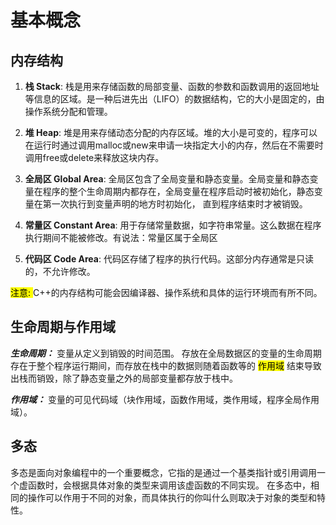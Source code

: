 # 基本概念

## 内存结构
1. **栈 Stack**: 栈是用来存储函数的局部变量、函数的参数和函数调用的返回地址等信息的区域。是一种后进先出（LIFO）的数据结构，它的大小是固定的，由操作系统分配和管理。

2. **堆 Heap**: 堆是用来存储动态分配的内存区域。堆的大小是可变的，程序可以在运行时通过调用malloc或new来申请一块指定大小的内存，然后在不需要时调用free或delete来释放这块内存。

3. **全局区 Global Area**: 全局区包含了全局变量和静态变量。全局变量和静态变量在程序的整个生命周期内都存在，全局变量在程序启动时被初始化，静态变量在第一次执行到变量声明的地方时初始化，
直到程序结束时才被销毁。

4. **常量区 Constant Area**: 用于存储常量数据，如字符串常量。这么数据在程序执行期间不能被修改。有说法：常量区属于全局区
5. **代码区 Code Area**: 代码区存储了程序的执行代码。这部分内存通常是只读的，不允许修改。

<mark>注意: </mark> C++的内存结构可能会因编译器、操作系统和具体的运行环境而有所不同。


## 生命周期与作用域

***生命周期：*** 变量从定义到销毁的时间范围。
存放在全局数据区的变量的生命周期存在于整个程序运行期间，而存放在栈中的数据则随着函数等的
 <mark>作用域</mark> 结束导致出栈而销毁，除了静态变量之外的局部变量都存放于栈中。

***作用域：*** 变量的可见代码域（块作用域，函数作用域，类作用域，程序全局作用域）。


## 多态
多态是面向对象编程中的一个重要概念，它指的是通过一个基类指针或引用调用一个虚函数时，会根据具体对象的类型来调用该虚函数的不同实现。
在多态中，相同的操作可以作用于不同的对象，而具体执行的你叫什么则取决于对象的类型和特性。
